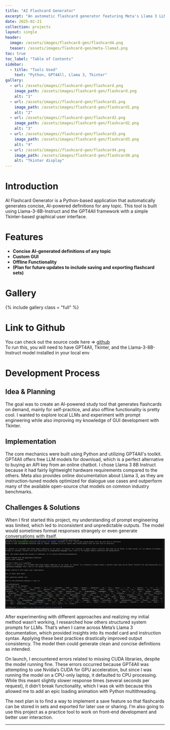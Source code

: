 ```yaml
---
title: "AI Flashcard Generator"
excerpt: "An automatic flashcard generator featuring Meta's Llama 3 LLM"
date: 2025-02-21
collection: projects
layout: single
header:
  image: /assets/images/flashcard-gen/flashcard4.png
  teaser: /assets/images/flashcard-gen/meta-llama3.png
toc: true
toc_label: "Table of Contents"
sidebar:
  - title: "Tools Used"
    text: "Python, GPT4All, Llama 3, Tkinter"
gallery:
  - url: /assets/images//flashcard-gen/flashcard.png
    image_path: /assets/images/flashcard-gen/flashcard.png
    alt: "1"
  - url: /assets/images//flashcard-gen/flashcard1.png
    image_path: /assets/images/flashcard-gen/flashcard1.png
    alt: "2"
  - url: /assets/images//flashcard-gen/flashcard2.png
    image_path: /assets/images/flashcard-gen/flashcard2.png
    alt: "3"
  - url: /assets/images//flashcard-gen/flashcard3.png
    image_path: /assets/images/flashcard-gen/flashcard3.png
    alt: "4"
  - url: /assets/images//flashcard-gen/flashcard4.png
    image_path: /assets/images/flashcard-gen/flashcard4.png
    alt: "Tkinter display" 
---
```


# Introduction
AI Flashcard Generator is a Python-based application that automatically generates concise, AI-powered definitions for any topic. This tool is built using Llama-3-8B-Instruct and the GPT4All framework with a simple Tkinter-based graphical user interface.

# Features
- **Concise AI-generated definitions of any topic**
- **Custom GUI**
- **Offline Functionality**
- **(Plan for future updates to include saving and exporting flashcard sets)**

# Gallery
{% include gallery class = "full" %} 

# Link to Github
You can check out the source code here => [github](https://github.com/nickpucci-ops/AI-flashcard-generator)  
To run this, you will need to have GPT4All, Tkinter, and the Llama-3-8B-Instruct model installed in your local env

# Development Process
## Idea & Planning
The goal was to create an AI-powered study tool that generates flashcards on demand, mainly for self-practice, and also offline functionality is pretty cool. I wanted to explore local LLMs and experiment with prompt engineering while also improving my knowledge of GUI development with Tkinter. 

## Implementation
The core mechanics were built using Python and utilizing GPT4All's toolkit. GPT4All offers free LLM models for download, which is a perfect alternative to buying an API key from an online chatbot. I chose Llama 3 8B Instruct because it had fairly lightweight hardware requirements compared to the others. Meta also provides online documentation about Llama 3, as they are instruction-tuned models optimized for dialogue use cases and outperform many of the available open-source chat models on common industry benchmarks.

## Challenges & Solutions
When I first started this project, my understanding of prompt engineering was limited, which led to inconsistent and unpredictable outputs. The model would sometimes format responses strangely or even generate conversations with itself.  
![flashcard1.png](/assets/images/flashcard-gen/flashcard1.png)

After experimenting with different approaches and realizing my initial method wasn’t working, I researched how others structured system prompts for LLMs. That’s when I came across Meta’s Llama 3 documentation, which provided insights into its model card and instruction syntax. Applying these best practices drastically improved output consistency. The model then could generate clean and concise definitions as intended.

On launch, I encountered errors related to missing CUDA libraries, despite the model running fine. These errors occurred because GPT4All was attempting to use Nvidia’s CUDA for GPU acceleration, but since I was running the model on a CPU-only laptop, it defaulted to CPU processing. While this meant slightly slower response times (several seconds per request), it didn’t break functionality, which I was ok with because this allowed me to add an epic loading animation with Python multithreading.

The next plan is to find a way to implement a save feature so that flashcards can be stored in sets and exported for later use or sharing. I'm also going to use this project as a practice tool to work on front-end development and better user interaction.

---
